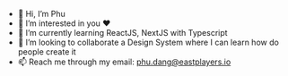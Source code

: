 - 👋 Hi, I’m Phu
- 👀 I’m interested in you ❤️
- 🌱 I’m currently learning ReactJS, NextJS with Typescript
- 💞️ I’m looking to collaborate a Design System where I can learn how do people create it
- 📫 Reach me through my email: phu.dang@eastplayers.io

<!---
esp-phudang/esp-phudang is a ✨ special ✨ repository because its `README.md` (this file) appears on your GitHub profile.
You can click the Preview link to take a look at your changes.
--->
